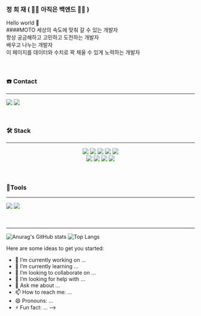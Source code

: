
### 정 희 재 ( 👩‍💻 아직은 백엔드 👩‍💻 )   
Hello world 🙌  
####MOTO 
세상의 속도에 맞춰 갈 수 있는 개발자  
항상 궁금해하고 고민하고 도전하는 개발자  
배우고 나누는 개발자  
이 페이지를 데이터와 수치로 꽉 채울 수 있게 노력하는 개발자
<br>
<br>
<br>

### ☎️ Contact

---


<p>
  <a href="https://fnzl08.tistory.com/" target="_blank"><img src="https://img.shields.io/badge/Blog-DD0B78?style=flat-square&logo=Storyblok&logoColor=white"/></a>
  <a href="mailto:nero923@gmail.com" target="_blank"><img src="https://img.shields.io/badge/nero923@gmail.com-EA4335?style=flat-square&logo=Gmail&logoColor=white"/></a>
</p>

<br>

### 🛠  Stack

---
<div align=center> 
<img src="https://img.shields.io/badge/Java-007396?style=flat-square&logo=java&logoColor=white"/>
<img src="https://img.shields.io/badge/Spring-6DB33F?style=flat-square&logo=spring&logoColor=white"/>
<img src="https://img.shields.io/badge/SpringBoot-6DB33F?style=flat-square&logo=springboot&logoColor=white"/>
<img src="https://img.shields.io/badge/MySQL-4479A1?style=flat-square&logo=MySQL&logoColor=white"/>
<img src="https://img.shields.io/badge/spring data jpa-F28D1A?style=flat-square&logo=springdatajpa&logoColor=white"/>
<br>

<img src="https://img.shields.io/badge/nginx-009639?style=flat-square&logo=nginx&logoColor=white"/>
<img src="https://img.shields.io/badge/GitHub Actions-2088FF?style=flat-square&logo=GitHub Actions&logoColor=white"/>
<img src="https://img.shields.io/badge/Amazon AWS-FF9900?style=flat-square&logo=Amazon AWS&logoColor=white"/>
<img src="https://img.shields.io/badge/codedeploy-9D1620?style=flat-square&logo=Amazon AWS&logoColor=white"/>
</div>

<br>
<br>

### 📌Tools

---
<div>
<img src="https://img.shields.io/badge/IntelliJ IDEA-181717?style=flat-square&logo=IntelliJ IDEA&logoColor=white"/>
<img src="https://img.shields.io/badge/Github-181717?style=flat-square&logo=github&logoColor=white"/>
</div>


<br>
<br>

---


![Anurag's GitHub stats](https://github-readme-stats.vercel.app/api?username=Heejae&show_icons=true&theme=radical)
![Top Langs](https://github-readme-stats.vercel.app/api/top-langs/?username=Heejae&theme=tokyonight)

Here are some ideas to get you started:

- 🔭 I’m currently working on ...
- 🌱 I’m currently learning ...
- 👯 I’m looking to collaborate on ...
- 🤔 I’m looking for help with ...
- 💬 Ask me about ...
- 📫 How to reach me: ...
- 😄 Pronouns: ...
- ⚡ Fun fact: ...
-->
